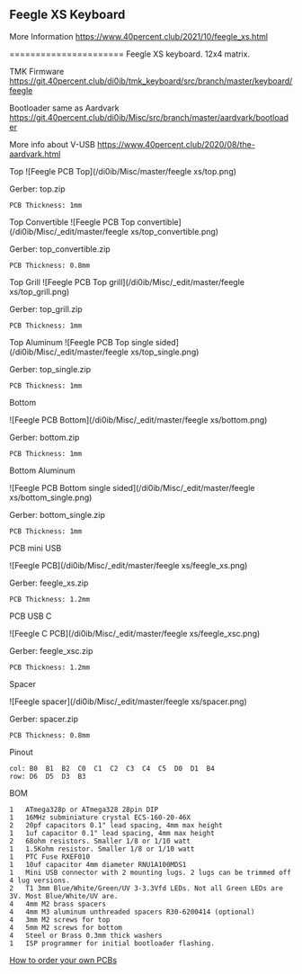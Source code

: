 ## Feegle XS Keyboard

More Information https://www.40percent.club/2021/10/feegle_xs.html


======================
Feegle XS keyboard. 12x4 matrix.

TMK Firmware https://git.40percent.club/di0ib/tmk_keyboard/src/branch/master/keyboard/feegle

Bootloader same as Aardvark https://git.40percent.club/di0ib/Misc/src/branch/master/aardvark/bootloader

More info about V-USB https://www.40percent.club/2020/08/the-aardvark.html


Top
![Feegle PCB Top](/di0ib/Misc/master/feegle xs/top.png)

Gerber: top.zip

    PCB Thickness: 1mm


Top Convertible
![Feegle PCB Top convertible](/di0ib/Misc/_edit/master/feegle xs/top_convertible.png)

Gerber: top_convertible.zip

    PCB Thickness: 0.8mm


Top Grill
![Feegle PCB Top grill](/di0ib/Misc/_edit/master/feegle xs/top_grill.png)

Gerber: top_grill.zip

    PCB Thickness: 1mm


Top Aluminum
![Feegle PCB Top single sided](/di0ib/Misc/_edit/master/feegle xs/top_single.png)

Gerber: top_single.zip

    PCB Thickness: 1mm


Bottom

![Feegle PCB Bottom](/di0ib/Misc/_edit/master/feegle xs/bottom.png)

Gerber: bottom.zip

    PCB Thickness: 1mm


Bottom Aluminum

![Feegle PCB Bottom single sided](/di0ib/Misc/_edit/master/feegle xs/bottom_single.png)

Gerber: bottom_single.zip

    PCB Thickness: 1mm


PCB mini USB

![Feegle PCB](/di0ib/Misc/_edit/master/feegle xs/feegle_xs.png)

Gerber: feegle_xs.zip

    PCB Thickness: 1.2mm


PCB USB C

![Feegle C PCB](/di0ib/Misc/_edit/master/feegle xs/feegle_xsc.png)

Gerber: feegle_xsc.zip

    PCB Thickness: 1.2mm


Spacer

![Feegle spacer](/di0ib/Misc/_edit/master/feegle xs/spacer.png)

Gerber: spacer.zip

    PCB Thickness: 0.8mm



Pinout

    col: B0  B1  B2  C0  C1  C2  C3  C4  C5  D0  D1  B4
    row: D6  D5  D3  B3


BOM

    1	ATmega328p or ATmega328 28pin DIP
    1	16MHz subminiature crystal ECS-160-20-46X
    2	20pf capacitors 0.1" lead spacing, 4mm max height
    1	1uf capacitor 0.1" lead spacing, 4mm max height
    2	68ohm resistors. Smaller 1/8 or 1/10 watt
    1	1.5Kohm resistor. Smaller 1/8 or 1/10 watt
    1	PTC Fuse RXEF010
    1	10uf capacitor 4mm diameter RNU1A100MDS1
    1	Mini USB connector with 2 mounting lugs. 2 lugs can be trimmed off 4 lug versions.
    2	T1 3mm Blue/White/Green/UV 3-3.3Vfd LEDs. Not all Green LEDs are 3V. Most Blue/White/UV are.
    4	4mm M2 brass spacers
    4	4mm M3 aluminum unthreaded spacers R30-6200414 (optional)
    4	3mm M2 screws for top
    4	5mm M2 screws for bottom
    4	Steel or Brass 0.3mm thick washers
    1	ISP programmer for initial bootloader flashing.

[How to order your own PCBs](http://www.40percent.club/2017/03/ordering-pcb.html)
